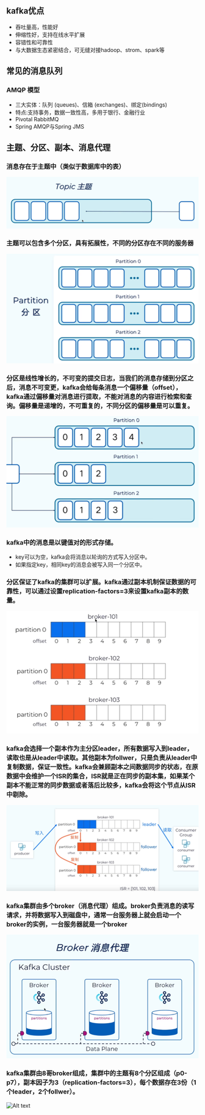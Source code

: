 ## kafka优点
- 吞吐量高，性能好
- 伸缩性好，支持在线水平扩展
- 容错性和可靠性
- 与大数据生态紧密结合，可无缝对接hadoop、strom、spark等
## 常见的消息队列
### AMQP 模型
- 三大实体：队列 (queues)、信箱 (exchanges)、绑定(bindings)
- 特点:支持事务，数据一致性高，多用于银行、金融行业
- Pivotal RabbitMQ
- Spring AMQP与Spring JMS

## 主题、分区、副本、消息代理
### 消息存在于主题中（类似于数据库中的表）
![Alt text](pic/image1.png)
### 主题可以包含多个分区，具有拓展性，不同的分区存在不同的服务器
![Alt text](pic/image2.png)
### 分区是线性增长的，不可变的提交日志，当我们的消息存储到分区之后，消息不可变更，kafka会给每条消息一个偏移量（offset），kafka通过偏移量对消息进行提取，不能对消息的内容进行检索和查询。偏移量是递增的，不可重复的，不同分区的偏移量是可以重复。
![Alt text](pic/image3.png)
### kafka中的消息是以键值对的形式存储。
- key可以为空，kafka会将消息以轮询的方式写入分区中。
- 如果指定key，相同key的消息会被写入同一个分区中。
### 分区保证了kafka的集群可以扩展。kafka通过副本机制保证数据的可靠性，可以通过设置replication-factors=3来设置kafka副本的数量。
![Alt text](pic/image4.png)
### kafka会选择一个副本作为主分区leader，所有数据写入到leader，读取也是从leader中读取。其他副本为follwer，只是负责从leader中复制数据，保证一致性。kafka会兼顾副本之间数据同步的状态，在原数据中会维护一个ISR的集合，ISR就是正在同步的副本集，如果某个副本不能正常的同步数据或者落后比较多，kafka会将这个节点从ISR中剔除。
![Alt text](pic/image5.png)

### kafka集群由多个broker（消息代理）组成。broker负责消息的读写请求，并将数据写入到磁盘中，通常一台服务器上就会启动一个broker的实例，一台服务器就是一个broker
![Alt text](pic/image6.png)
### kafka集群由8哥broker组成，集群中的主题有8个分区组成（p0-p7），副本因子为3（replication-factors=3），每个数据存在3份（1个leader，2个follwer）。
![Alt text](image7.png)